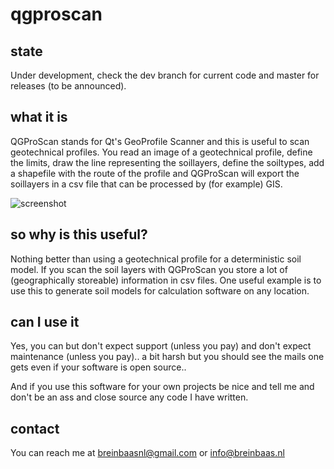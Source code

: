 # qgproscan

## state

Under development, check the dev branch for current code and master for releases (to be announced).

## what it is
QGProScan stands for Qt's GeoProfile Scanner and this is useful to scan geotechnical profiles.
You read an image of a geotechnical profile, define the limits, draw the line representing the soillayers,
define the soiltypes, add a shapefile with the route of the profile and QGProScan will export the soillayers
in a csv file that can be processed by (for example) GIS.

![screenshot](https://bytebucket.org/breinbaas/qgproscan/raw/0492d82be651bf8bcc9d070af3cb7b25835c52ce/img/screenshot01.PNG)

## so why is this useful?
Nothing better than using a geotechnical profile for a deterministic soil model. If you scan the soil layers
with QGProScan you store a lot of (geographically storeable) information in csv files.
One useful example is to use this to generate soil models for calculation software on any location.

## can I use it
Yes, you can but don't expect support (unless you pay) and don't expect maintenance (unless you pay).. a bit harsh but
you should see the mails one gets even if your software is open source..

And if you use this software for your own projects be nice and tell me and don't be an ass and close source any code I have written.

## contact
You can reach me at breinbaasnl@gmail.com or info@breinbaas.nl


